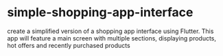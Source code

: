 # simple-shopping-app-interface
create a simplified version of a shopping app interface using Flutter.  This app will feature a main screen with multiple sections, displaying products, hot offers and recently purchased  products
